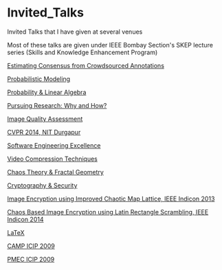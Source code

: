 # Invited_Talks
 
Invited Talks that I have given at several venues
 
Most of these talks are given under IEEE Bombay Section's SKEP lecture series (Skills and Knowledge Enhancement Program)

[Estimating Consensus from Crowdsourced Annotations](https://drive.google.com/file/d/1OrS6sPRwIQ0zMJtEuu8Jb8q5VlkbwZW9/view?usp=share_link)

[Probabilistic Modeling](https://drive.google.com/file/d/1GAM9yQ5pW90Rf3aR5ZoRKvuEGc5lMYO2/view?usp=share_link)

[Probability & Linear Algebra](https://drive.google.com/file/d/1cm206nCM27AYnkJspe3TMnXXSyVUgaGL/view?usp=share_link)

[Pursuing Research: Why and How?](https://drive.google.com/file/d/1N9dSybDXXiHi__pulqKT2AgNx3BTisb0/view?usp=share_link)

[Image Quality Assessment](https://drive.google.com/file/d/12U-wMaUdy0CkJzhFIFsbXeqB06JMHOnv/view?usp=share_link)

[CVPR 2014, NIT Durgapur](https://drive.google.com/file/d/1AIXiIP8GZFSBe1SLvaKXzaOh1gPFgM8b/view?usp=share_link)

[Software Engineering Excellence](https://drive.google.com/file/d/1734TdRL9uD44XzPSdob4HXEaoQSDjm2E/view?usp=share_link)

[Video Compression Techniques](https://drive.google.com/file/d/1ubZ-5wU4UXsAefMBgjBD9RDDAbOU7Ad0/view?usp=share_link)

[Chaos Theory & Fractal Geometry](https://drive.google.com/file/d/1jooNpDx7kVhj32MxIsKvqIq57DrtIm1a/view?usp=share_link)

[Cryptography & Security](https://drive.google.com/file/d/1oF2QaHqb0y1jQT8Vmjy6tt31hgqt8xd-/view?usp=share_link)

[Image Encryption using Improved Chaotic Map Lattice, IEEE Indicon 2013](https://drive.google.com/file/d/1rj283GwZY9Hj4Sa2cQySYLyp85_ANLI5/view?usp=share_link)

[Chaos Based Image Encryption using Latin Rectangle Scrambling, IEEE Indicon 2014](https://drive.google.com/file/d/1yTlUr-nOj-Xo5nABBs14t1Z3Dq3zCaYF/view?usp=share_link)

[LaTeX](https://drive.google.com/file/d/1typI6LYMh-uhs4uCPeODyeQ95OhW_CIt/view?usp=share_link)

[CAMP ICIP 2009](https://drive.google.com/file/d/1DfGOCxe4NbLK2bFW7nG4qYYaU7w7iyW4/view?usp=share_link)

[PMEC ICIP 2009](https://drive.google.com/file/d/1AnsQwmvpu5H-KlLIhiy7yB5wdXeeEg6G/view?usp=share_link)
